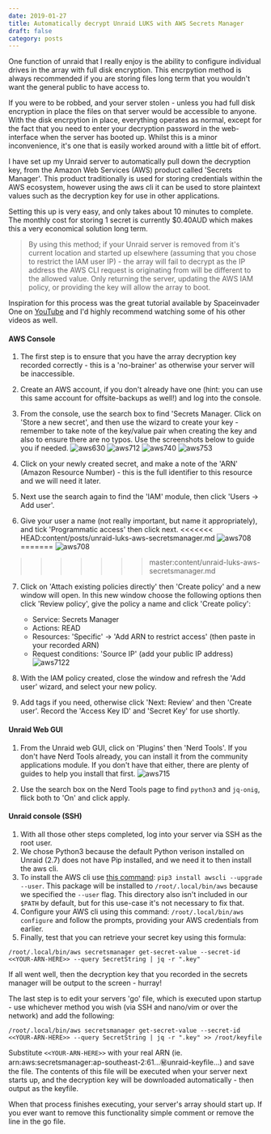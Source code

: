 ```yaml
---
date: 2019-01-27
title: Automatically decrypt Unraid LUKS with AWS Secrets Manager
draft: false
category: posts
---
```


One function of unraid that I really enjoy is the ability to configure individual drives in the array with full disk encryption. This encrpytion method is always recommended if you are storing files long term that you wouldn't want the general public to have access to.

If you were to be robbed, and your server stolen - unless you had full disk encryption in place the files on that server would be accessible to anyone. With the disk encrpytion in place, everything operates as normal, except for the fact that you need to enter your decryption password in the web-interface when the server has booted up. Whilst this is a minor inconvenience, it's one that is easily worked around with a little bit of effort.

I have set up my Unraid server to automatically pull down the decryption key, from the Amazon Web Services (AWS) product called 'Secrets Manager'. This product traditionally is used for storing credentials within the AWS ecosystem, however using the aws cli it can be used to store plaintext values such as the decryption key for use in other applications.

Setting this up is very easy, and only takes about 10 minutes to complete. The monthly cost for storing 1 secret is currently $0.40AUD which makes this a very economical solution long term.

> By using this method; if your Unraid server is removed from it's current location and started up elsewhere (assuming that you chose to restrict the IAM user IP) - the array will fail to decrypt as the IP address the AWS CLI request is originating from will be different to the allowed value. Only returning the server, updating the AWS IAM policy, or providing the key will allow the array to boot.

Inspiration for this process was the great tutorial available by Spaceinvader One on [YouTube](https://www.youtube.com/watch?v=TSlHEBR1yfY) and I'd highly recommend watching some of his other videos as well.

#### AWS Console

1. The first step is to ensure that you have the array decryption key recorded correctly - this is a 'no-brainer' as otherwise your server will be inaccessible.
2. Create an AWS account, if you don't already have one (hint: you can use this same account for offsite-backups as well!) and log into the console.
3. From the console, use the search box to find 'Secrets Manager. Click on 'Store a new secret', and then use the  wizard to create your key - remember to take note of the key/value pair when creating the key and also to ensure there are no typos. Use the screenshots below to guide you if needed.
![aws630]({static}/images/unraid-luks-aws630.jpg)
![aws712]({static}/images/unraid-luks-aws712.jpg)
![aws740]({static}/images/unraid-luks-aws740.jpg)
![aws753]({static}/images/unraid-luks-aws753.jpg)

1. Click on your newly created secret, and make a note of the 'ARN' (Amazon Resource Number) - this is the full identifier to this resource and we will need it later. 
2. Next use the search again to find the 'IAM' module, then click 'Users -> Add user'.
3. Give your user a name (not really important, but name it appropriately), and tick 'Programmatic access' then click next.
<<<<<<< HEAD:content/posts/unraid-luks-aws-secretsmanager.md
![aws708](/img/unraid-luks-aws708.jpg)
=======
![aws708]({static}/images/unraid-luks-aws708.jpg)
>>>>>>> master:content/unraid-luks-aws-secretsmanager.md

7. Click on 'Attach existing policies directly' then 'Create policy' and a new window will open. In this new window choose the following options then click 'Review policy', give the policy a name and click 'Create policy':
   * Service: Secrets Manager
   * Actions: READ
   * Resources: 'Specific' -> 'Add ARN to restrict access' (then paste in your recorded ARN)
   * Request conditions: 'Source IP' (add your public IP address)
   ![aws7122]({static}/images/unraid-luks-aws7122.jpg)


8. With the IAM policy created, close the window and refresh the 'Add user' wizard, and select your new policy.
9. Add tags if you need, otherwise click 'Next: Review' and then 'Create user'. Record the 'Access Key ID' and 'Secret Key' for use shortly.

#### Unraid Web GUI

1. From the Unraid web GUI, click on 'Plugins' then 'Nerd Tools'. If you don't have Nerd Tools already, you can install it from the community applications module. If you don't have that either, there are plenty of guides to help you install that first.
![aws715]({static}/images/unraid-luks-aws715.jpg)


2. Use the search box on the Nerd Tools page to find `python3` and `jq-onig`, flick both to 'On' and click apply.

#### Unraid console (SSH)

1. With all those other steps completed, log into your server via SSH as the root user.
2. We chose Python3 because the default Python verison installed on Unraid (2.7) does not have Pip installed, and we need it to then install the aws cli.
3. To install the AWS cli use [this command](https://docs.aws.amazon.com/cli/latest/userguide/install-linux.html): `pip3 install awscli --upgrade --user`. This package will be installed to `/root/.local/bin/aws` because we specified the `--user` flag. This directory also isn't included in our `$PATH` by default, but for this use-case it's not necessary to fix that.
4. Configure your AWS cli using this command: `/root/.local/bin/aws configure` and follow the prompts, providing your AWS credentials from earlier.
5. Finally, test that you can retrieve your secret key using this formula: 

```
/root/.local/bin/aws secretsmanager get-secret-value --secret-id <<YOUR-ARN-HERE>> --query SecretString | jq -r ".key"
```

If all went well, then the decryption key that you recorded in the secrets manager will be output to the screen - hurray!

The last step is to edit your servers 'go' file, which is executed upon startup - use whichever method you wish (via SSH and nano/vim or over the network) and add the following:

```
/root/.local/bin/aws secretsmanager get-secret-value --secret-id <<YOUR-ARN-HERE>> --query SecretString | jq -r ".key" >> /root/keyfile
```

Substitute `<<YOUR-ARN-HERE>>` with your real ARN (ie. arn:aws:secretsmanager:ap-southeast-2:61...:secret:unraid-keyfile...) and save the file. The contents of this file will be executed when your server next starts up, and the decryption key will be downloaded automatically - then output as the keyfile.

When that process finishes executing, your server's array should start up. If you ever want to remove this functionality simple comment or remove the line in the go file. 

